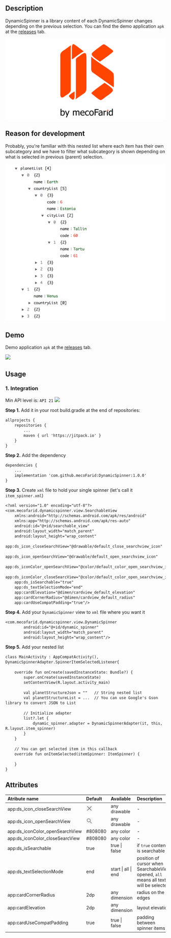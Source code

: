 ## Description
DynamicSpinner is a library content of each DynamicSpinner changes depending on the previous selection. You can find the demo application `apk` at the [releases](https://github.com/mecoFarid/DynamicSpinner/releases) tab.

![](https://raw.githubusercontent.com/mecoFarid/DynamicSpinner/master/extra_media/library_logo.jpg)

## Reason for development
Probably, you're familiar with this nested list where each item has their own subcategory and we have to filter what subcategory is shown depending on what is selected in previous (parent) selection.

<img src="https://raw.githubusercontent.com/mecoFarid/DynamicSpinner/master/extra_media/nested_item_list.png" width="600">

## Demo
Demo application `apk` at the [releases](https://github.com/mecoFarid/DynamicSpinner/releases) tab.


<img src="https://raw.githubusercontent.com/mecoFarid/DynamicSpinner/master/extra_media/dynamic_spinner.gif" width="360">

## Usage
### 1. Integration
Min API level is: `API 21` [![](https://jitpack.io/v/mecoFarid/DynamicSpinner.svg)](https://jitpack.io/#mecoFarid/DynamicSpinner)

**Step 1.** Add it in your root build.gradle at the end of repositories:

```
allprojects {
    repositories {
        ...
        maven { url 'https://jitpack.io' }
    }
}
```
**Step 2.** Add the dependency
```
dependencies {
    ...
    implementation 'com.github.mecoFarid:DynamicSpinner:1.0.0'
}
```
**Step 3.** Create `xml` file to hold your single spinner (let's call it `item_spinner.xml`)

```
<?xml version="1.0" encoding="utf-8"?>
<com.mecofarid.dynamicspinner.view.SearchableView
    xmlns:android="http://schemas.android.com/apk/res/android"
    xmlns:app="http://schemas.android.com/apk/res-auto"
    android:id="@+id/searchable_view"
    android:layout_width="match_parent"
    android:layout_height="wrap_content"
    app:ds_icon_closeSearchView="@drawable/default_close_searchview_icon"
    app:ds_icon_openSearchView="@drawable/default_open_searchview_icon"
    app:ds_iconColor_openSearchView="@color/default_color_open_searchview_icon"
    app:ds_iconColor_closeSearcView="@color/default_color_open_searchview_icon"
    app:ds_isSearchable="true"
    app:ds_textSelectionMode="end"
    app:cardElevation="@dimen/cardview_default_elevation"
    app:cardCornerRadius="@dimen/cardview_default_radius"
    app:cardUseCompatPadding="true"/>
```
**Step 4.** Add your `DynamicSpinner` view to `xml` file where you want it
```
<com.mecofarid.dynamicspinner.view.DynamicSpinner
        android:id="@+id/dynamic_spinner"
        android:layout_width="match_parent"
        android:layout_height="wrap_content"/>
```
**Step 5.** Add your nested list
```
class MainActivity : AppCompatActivity(), DynamicSpinnerAdapter.SpinnerItemSelectedListener{

    override fun onCreate(savedInstanceState: Bundle?) {
        super.onCreate(savedInstanceState)
        setContentView(R.layout.activity_main)

        val planetStructureJson = ""   // String nested list
        val planetStructureList = ...  // You can use Google's Gson library to convert JSON to List

        // Initialize adapter
        list?.let {
            dynamic_spinner.adapter = DynamicSpinnerAdapter(it, this, R.layout.item_spinner)
        }
    }

    // You can get selected item in this callback
    override fun onItemSelected(itemSpinner: ItemSpinner) {

    }
}
```

## Attributes

| Atribute name                     | Default          | Available              |  Description        |
|     :---                          |      :---        | :---                   |  :---               |
| app:ds_icon_closeSearchView       | <img src="https://raw.githubusercontent.com/mecoFarid/DynamicSpinner/master/extra_media/default_close.png" width="20">  | any drawable     |   - |
| app:ds_icon_openSearchView        | <img src="https://raw.githubusercontent.com/mecoFarid/DynamicSpinner/master/extra_media/default_open.png" width="20">   | any drawable     |   - |
| app:ds_iconColor_openSearchView   | #808080          | any color              |   -                                                                                  |
| app:ds_iconColor_closeSearcView   | #808080          | any color              |   -                                                                                  |
| app:ds_isSearchable               | true             | true \| false          | if `true` content is searchable                                                      |
| app:ds_textSelectionMode          | end              | start \| all \| end    | position of cursor when SearchableView opened, `all` means all text will be selected |
| app:cardCornerRadius              | 2dp              | any dimension          | radius on the edges              |
| app:cardElevation                 | 2dp              | any dimension          | layout elevation                 |
| app:cardUseCompatPadding          | true             | true \| false          | padding between spinner items    |